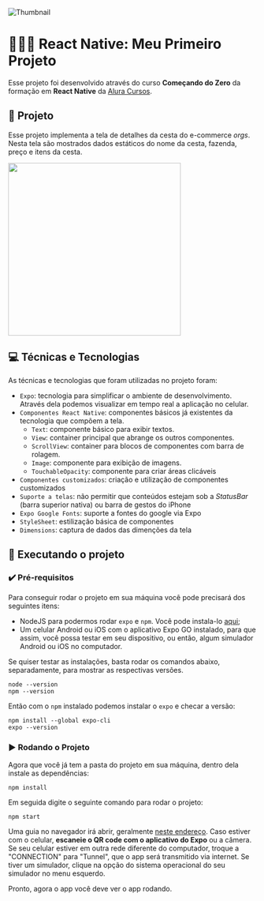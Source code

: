 ![Thumbnail](https://cdn.discordapp.com/attachments/743927816021737565/1031656604350816306/thumbnail-app-de-compras.png)

# 👨🏽‍💻 React Native: Meu Primeiro Projeto

Esse projeto foi desenvolvido através do curso **Começando do Zero** da formação em **React Native** da [Alura Cursos](https://www.alura.com.br/).

## 📱 Projeto

Esse projeto implementa a tela de detalhes da cesta do e-commerce *orgs*. Nesta tela são mostrados dados estáticos do nome da cesta, fazenda, preço e itens da cesta.

<img src="https://user-images.githubusercontent.com/9091491/123982988-e3ccb700-d999-11eb-880e-872881ee8b10.gif" width="350" />

## 💻 Técnicas e Tecnologias

As técnicas e tecnologias que foram utilizadas no projeto foram:

- `Expo`: tecnologia para simplificar o ambiente de desenvolvimento. Através dela podemos visualizar em tempo real a aplicação no celular.
- `Componentes React Native`: componentes básicos já existentes da tecnologia que compõem a tela.
  - `Text`: componente básico para exibir textos.
  - `View`: container principal que abrange os outros componentes.
  - `ScrollView`: container para blocos de componentes com barra de rolagem.
  - `Image`: componente para exibição de imagens.
  - `TouchableOpacity`: componente para criar áreas clicáveis
- `Componentes customizados`: criação e utilização de componentes customizados
- `Suporte a telas`: não permitir que conteúdos estejam sob a *StatusBar* (barra superior nativa) ou barra de gestos do iPhone
- `Expo Google Fonts`: suporte a fontes do google via Expo
- `StyleSheet`: estilização básica de componentes
- `Dimensions`: captura de dados das dimenções da tela

## 📲 Executando o projeto

### ✔️ Pré-requisitos

Para conseguir rodar o projeto em sua máquina você pode precisará dos seguintes itens:
- NodeJS para podermos rodar `expo` e `npm`. Você pode instala-lo [aqui](https://nodejs.org/en/);
- Um celular Android ou iOS com o aplicativo Expo GO instalado, para que assim, você possa testar em seu dispositivo, ou então, algum simulador Android ou iOS no computador.

Se quiser testar as instalações, basta rodar os comandos abaixo, separadamente, para mostrar as respectivas versões.

```
node --version
npm --version
```

Então com o `npm` instalado podemos instalar o `expo` e checar a versão:
```
npm install --global expo-cli
expo --version
```

### ▶ Rodando o Projeto

Agora que você já tem a pasta do projeto em sua máquina, dentro dela instale as dependências:
```
npm install
```

Em seguida digite o seguinte comando para rodar o projeto:
```
npm start
```

Uma guia no navegador irá abrir, geralmente [neste endereço](http://localhost:19002/).
Caso estiver com o celular, **escaneie o QR code com o aplicativo do Expo** ou a câmera.
Se seu celular estiver em outra rede diferente do computador, troque a "CONNECTION" para "Tunnel", que o app será transmitido via internet.
Se tiver um simulador, clique na opção do sistema operacional do seu simulador no menu esquerdo.

Pronto, agora o app você deve ver o app rodando.
